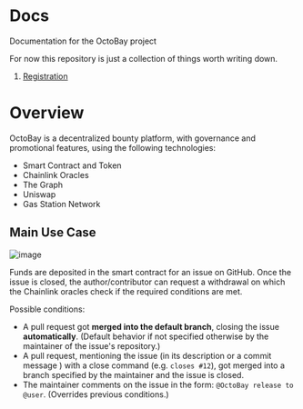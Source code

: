 # Docs

Documentation for the OctoBay project

For now this repository is just a collection of things worth writing down.

1. [Registration](https://octobay.github.io/docs/REGISTRATION.html)

# Overview

OctoBay is a decentralized bounty platform, with governance and promotional features, using the following technologies:

- Smart Contract and Token
- Chainlink Oracles
- The Graph
- Uniswap
- Gas Station Network


## Main Use Case

![image](https://user-images.githubusercontent.com/6792578/107627018-f3539980-6c5e-11eb-8d6c-ab42c19f0f87.png)

Funds are deposited in the smart contract for an issue on GitHub. Once the issue is closed, the author/contributor can request a withdrawal on which the Chainlink oracles check if the required conditions are met.

Possible conditions:

- A pull request got **merged into the default branch**, closing the issue **automatically**. (Default behavior if not specified otherwise by the maintainer of the issue's repository.)
- A pull request, mentioning the issue (in its description or a commit message ) with a close command (e.g. `closes #12`), got merged into a branch specified by the maintainer and the issue is closed.
- The maintainer comments on the issue in the form: `@OctoBay release to @user`. (Overrides previous conditions.)
